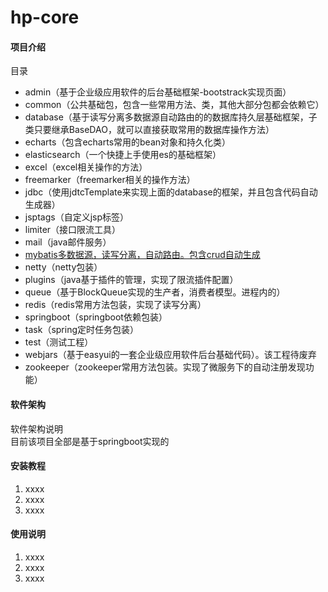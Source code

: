 # hp-core

#### 项目介绍
目录
 - admin（基于企业级应用软件的后台基础框架-bootstrack实现页面）
 - common（公共基础包，包含一些常用方法、类，其他大部分包都会依赖它）
 - database（基于读写分离多数据源自动路由的的数据库持久层基础框架，子类只要继承BaseDAO，就可以直接获取常用的数据库操作方法）
 - echarts（包含echarts常用的bean对象和持久化类）
 - elasticsearch（一个快捷上手使用es的基础框架）
 - excel（excel相关操作的方法）
 - freemarker（freemarker相关的操作方法）
 - jdbc（使用jdtcTemplate来实现上面的database的框架，并且包含代码自动生成器）
 - jsptags（自定义jsp标签）
 - limiter（接口限流工具）
 - mail（java邮件服务）
 - [mybatis多数据源，读写分离，自动路由。包含crud自动生成](https://gitee.com/terry2870/hp-core/blob/master/mybatis/readme.md)
 - netty（netty包装）
 - plugins（java基于插件的管理，实现了限流插件配置）
 - queue（基于BlockQueue实现的生产者，消费者模型。进程内的）
 - redis（redis常用方法包装，实现了读写分离）
 - springboot（springboot依赖包装）
 - task（spring定时任务包装）
 - test（测试工程）
 - webjars（基于easyui的一套企业级应用软件后台基础代码）。该工程待废弃
 - zookeeper（zookeeper常用方法包装。实现了微服务下的自动注册发现功能）

#### 软件架构
软件架构说明       
目前该项目全部是基于springboot实现的


#### 安装教程

1. xxxx
2. xxxx
3. xxxx

#### 使用说明

1. xxxx
2. xxxx
3. xxxx

